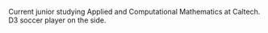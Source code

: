 Current junior studying Applied and Computational Mathematics at Caltech.
D3 soccer player on the side. 
